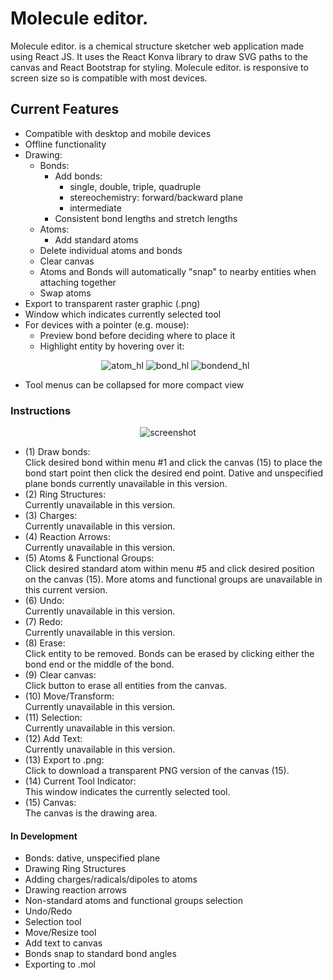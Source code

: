 # Molecule editor.
Molecule editor. is a chemical structure sketcher web application made using React JS. It uses the React Konva library 
to draw SVG paths to the canvas and React Bootstrap for styling. Molecule editor. is responsive to screen size so is
compatible with most devices.  

## Current Features
* Compatible with desktop and mobile devices
* Offline functionality 
* Drawing: 
    * Bonds: 
        * Add bonds:
            * single, double, triple, quadruple
            * stereochemistry: forward/backward plane
            * intermediate
        * Consistent bond lengths and stretch lengths
    * Atoms: 
        * Add standard atoms
    * Delete individual atoms and bonds
    * Clear canvas
    * Atoms and Bonds will automatically "snap" to nearby entities when attaching together
    * Swap atoms
* Export to transparent raster graphic (.png)
* Window which indicates currently selected tool
* For devices with a pointer (e.g. mouse):
    * Preview bond before deciding where to place it
    * Highlight entity by hovering over it:
    <p align="center">
    <img src="https://imgur.com/F0w6fwP.png" alt="atom_hl"/>
    <img src="https://imgur.com/tUVUvkn.png" alt="bond_hl"/>
    <img src="https://imgur.com/M9OjgKG.png" alt="bondend_hl"/>
    </p>
* Tool menus can be collapsed for more compact view
### Instructions
<p align="center">
<img src="https://imgur.com/HSfGpWH.png" alt="screenshot"/>
</p>

* (1) Draw bonds: <br>
Click desired bond within menu #1 and click the canvas (15) to place the bond start point then click the desired end point. Dative and unspecified plane bonds currently unavailable in this version.
* (2) Ring Structures: <br>
Currently unavailable in this version. 
* (3) Charges: <br>
Currently unavailable in this version.
* (4) Reaction Arrows: <br>
Currently unavailable in this version.
* (5) Atoms & Functional Groups: <br>
Click desired standard atom within menu #5 and click desired position on the canvas (15). More atoms and functional groups are unavailable in this current version. 
* (6) Undo: <br>
Currently unavailable in this version.
* (7) Redo: <br>
Currently unavailable in this version.
* (8) Erase: <br>
Click entity to be removed. Bonds can be erased by clicking either the bond end or the middle of the bond.
* (9) Clear canvas: <br>
Click button to erase all entities from the canvas. 
* (10) Move/Transform: <br>
Currently unavailable in this version.
* (11) Selection: <br>
Currently unavailable in this version.
* (12) Add Text: <br>
Currently unavailable in this version.
* (13) Export to .png: <br>
Click to download a transparent PNG version of the canvas (15).
* (14) Current Tool Indicator: <br>
This window indicates the currently selected tool. 
* (15) Canvas: <br>
The canvas is the drawing area.


#### In Development
* Bonds: dative, unspecified plane
* Drawing Ring Structures
* Adding charges/radicals/dipoles to atoms
* Drawing reaction arrows
* Non-standard atoms and functional groups selection 
* Undo/Redo
* Selection tool
* Move/Resize tool
* Add text to canvas
* Bonds snap to standard bond angles
* Exporting to .mol 
